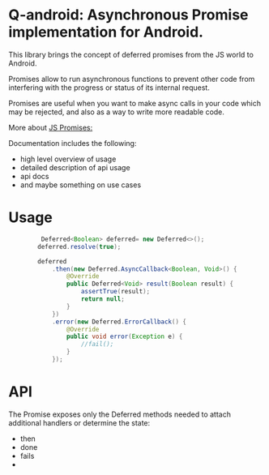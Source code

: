 # Q-android: Asynchronous Promise implementation for Android.

This library brings the concept of deferred promises from the JS world to Android.  

Promises allow to run asynchronous functions to prevent other code from interfering with the progress or status of its internal request.

Promises are useful when you want to make async calls in your code which may be rejected, and also as a way to write more readable code.

More about [JS Promises:](https://developer.mozilla.org/en-US/docs/Mozilla/JavaScript_code_modules/Promise.jsm/Promise#Constructor)

Documentation includes the following:
* high level overview of usage
* detailed description of api usage
* api docs
* and maybe something on use cases

# Usage
```java
         Deferred<Boolean> deferred= new Deferred<>();
        deferred.resolve(true);

        deferred
            .then(new Deferred.AsyncCallback<Boolean, Void>() {
                @Override
                public Deferred<Void> result(Boolean result) {
                    assertTrue(result);
                    return null;
                }
            })
            .error(new Deferred.ErrorCallback() {
                @Override
                public void error(Exception e) {
                    //fail();
                }
            });
````

# API
The Promise exposes only the Deferred methods needed to attach additional handlers or determine the state:
* then
* done
* fails
* 

